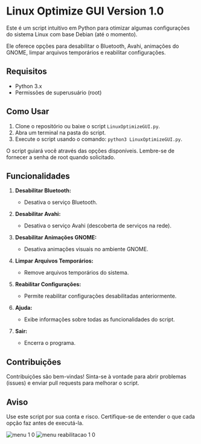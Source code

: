 # Linux Optimize GUI  Version 1.0
Este é um script intuitivo em Python para otimizar algumas configurações do sistema Linux com base Debian (até o momento).

Ele oferece opções para desabilitar o Bluetooth, Avahi, animações do GNOME, limpar arquivos temporários e reabilitar configurações.

## Requisitos

- Python 3.x
- Permissões de superusuário (root)

## Como Usar

1. Clone o repositório ou baixe o script `LinuxOptimizeGUI.py`.
2. Abra um terminal na pasta do script.
3. Execute o script usando o comando: `python3 LinuxOptimizeGUI.py`.

O script guiará você através das opções disponíveis. Lembre-se de fornecer a senha de root quando solicitado.

## Funcionalidades

1. **Desabilitar Bluetooth:**
   - Desativa o serviço Bluetooth.

2. **Desabilitar Avahi:**
   - Desativa o serviço Avahi (descoberta de serviços na rede).

3. **Desabilitar Animações GNOME:**
   - Desativa animações visuais no ambiente GNOME.

4. **Limpar Arquivos Temporários:**
   - Remove arquivos temporários do sistema.

5. **Reabilitar Configurações:**
   - Permite reabilitar configurações desabilitadas anteriormente.

6. **Ajuda:**
   - Exibe informações sobre todas as funcionalidades do script.

7. **Sair:**
   - Encerra o programa.

## Contribuições
Contribuições são bem-vindas! Sinta-se à vontade para abrir problemas (issues) e enviar pull requests para melhorar o script.

## Aviso
Use este script por sua conta e risco. Certifique-se de entender o que cada opção faz antes de executá-la.



![menu 1 0](https://github.com/Johncaetan0/LinuxOptimizeGUI/assets/125829526/93470cb5-478c-4e84-921f-c1a3a589fd1a)
![menu reabilitacao 1 0](https://github.com/Johncaetan0/LinuxOptimizeGUI/assets/125829526/b31c6abe-898f-45ad-9a5b-b980ff9b055f)


